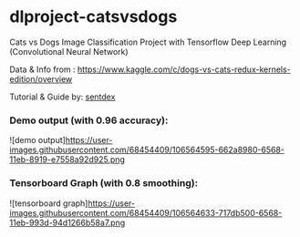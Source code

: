 # dlproject-catsvsdogs

Cats vs Dogs Image Classification Project with Tensorflow Deep Learning (Convolutional Neural Network)

Data & Info from : https://www.kaggle.com/c/dogs-vs-cats-redux-kernels-edition/overview

Tutorial & Guide by: [sentdex](https://www.youtube.com/user/sentdex)

### Demo output (with 0.96 accuracy):
![demo output]https://user-images.githubusercontent.com/68454409/106564595-662a8980-6568-11eb-8919-e7558a92d925.png

### Tensorboard Graph (with 0.8 smoothing):

![tensorboard graph]https://user-images.githubusercontent.com/68454409/106564633-717db500-6568-11eb-993d-94d1266b58a7.png
